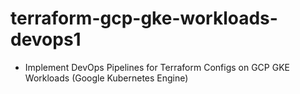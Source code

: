 # terraform-gcp-gke-workloads-devops1
- Implement DevOps Pipelines for Terraform Configs on GCP GKE Workloads (Google Kubernetes Engine)
